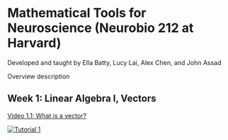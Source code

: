 
# Mathematical Tools for Neuroscience (Neurobio 212 at Harvard)

Developed and taught by Ella Batty, Lucy Lai, Alex Chen, and John Assad

Overview description

## Week 1: Linear Algebra I, Vectors

[Video 1.1: What is a vector?](https://youtu.be/YBCLN8NnrjM)

[![Tutorial 1](https://colab.research.google.com/assets/colab-badge.svg)](https://colab.research.google.com/github/ebatty/MathToolsforNeuroscience/blob/master/W1_LinearAlgebraI/Week1Tutorial1.ipynb)
